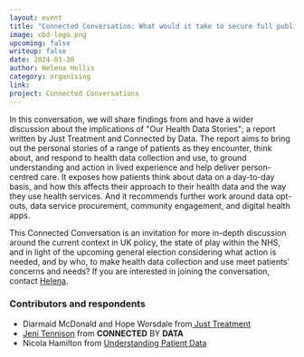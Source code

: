 ```yaml
---
layout: event
title: "Connected Conversation: What would it take to secure full public support for NHS data re-use?"
image: cbd-logo.png
upcoming: false
writeup: false
date: 2024-01-30
author: Helena Hollis
category: organising
link: 
project: Connected Conversations
---
```


In this conversation, we will share findings from and have a wider discussion about the implications of "Our Health Data Stories"; a report written by Just Treatment and Connected by Data. The report aims to bring out the personal stories of a range of patients as they encounter, think about, and respond to health data collection and use, to ground understanding and action in lived experience and help deliver person-centred care. It exposes how patients think about data on a day-to-day basis, and how this affects their approach to their health data and the way they use health services. And it recommends further work around data opt-outs, data service procurement, community engagement, and digital health apps.

<!--more-->

This Connected Conversation is an invitation for more in-depth discussion around the current context in UK policy, the state of play within the NHS, and in light of the upcoming general election considering what action is needed, and by who, to make health data collection and use meet patients’ concerns and needs? If you are interested in joining the conversation, contact [Helena](mailto:helena@connectedbydata.org).


### Contributors and respondents
* Diarmaid McDonald and Hope Worsdale from[ Just Treatment ](https://justtreatment.org/about)
* [Jeni Tennison](https://connectedbydata.org/people/jeni-tennison) from **CONNECTED** BY **DATA**
* Nicola Hamilton from [Understanding Patient Data](https://understandingpatientdata.org.uk/about-us)  